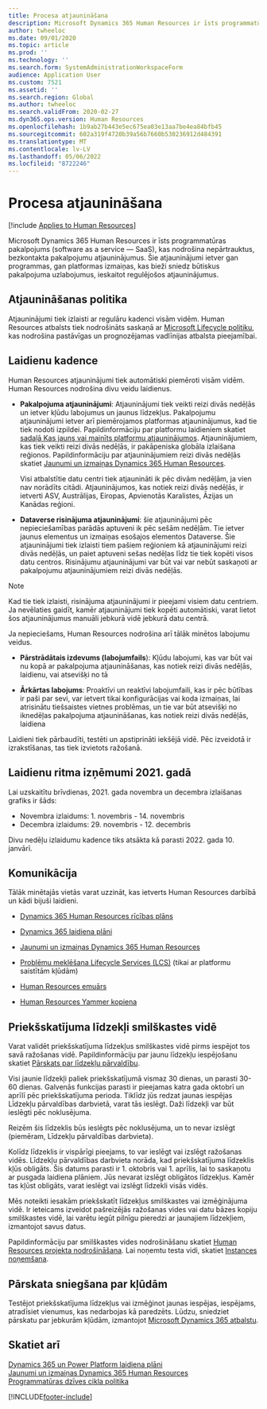 ```yaml
---
title: Procesa atjaunināšana
description: Microsoft Dynamics 365 Human Resources ir īsts programmatūras pakalpojums (software as a service — SaaS), kas nodrošina nepārtrauktus, bezkontakta pakalpojumu atjauninājumus lietojumprogrammu un platformu izmaiņām.
author: twheeloc
ms.date: 09/01/2020
ms.topic: article
ms.prod: ''
ms.technology: ''
ms.search.form: SystemAdministrationWorkspaceForm
audience: Application User
ms.custom: 7521
ms.assetid: ''
ms.search.region: Global
ms.author: twheeloc
ms.search.validFrom: 2020-02-27
ms.dyn365.ops.version: Human Resources
ms.openlocfilehash: 1b9ab27b443e5ec675ea03e13aa7be4ea84bfb45
ms.sourcegitcommit: 602a319f4720b39a56b7660b530236912d484391
ms.translationtype: MT
ms.contentlocale: lv-LV
ms.lasthandoff: 05/06/2022
ms.locfileid: "8722246"
---
```

# <a name="update-process"></a>Procesa atjaunināšana

[!include [Applies to Human Resources](../includes/applies-to-hr.md)]



Microsoft Dynamics 365 Human Resources ir īsts programmatūras pakalpojums (software as a service — SaaS), kas nodrošina nepārtrauktus, bezkontakta pakalpojumu atjauninājumus. Šie atjauninājumi ietver gan programmas, gan platformas izmaiņas, kas bieži sniedz būtiskus pakalpojuma uzlabojumus, ieskaitot regulējošos atjauninājumus.

## <a name="update-policy"></a>Atjaunināšanas politika

Atjauninājumi tiek izlaisti ar regulāru kadenci visām vidēm. Human Resources atbalsts tiek nodrošināts saskaņā ar [Microsoft Lifecycle politiku](https://support.microsoft.com/hub/4095338/microsoft-lifecycle-policy), kas nodrošina pastāvīgas un prognozējamas vadlīnijas atbalsta pieejamībai.

## <a name="release-cadence"></a>Laidienu kadence 

Human Resources atjauninājumi tiek automātiski piemēroti visām vidēm. Human Resources nodrošina divu veidu laidienus.

- **Pakalpojuma atjauninājumi**: Atjauninājumi tiek veikti reizi divās nedēļās un ietver kļūdu labojumus un jaunus līdzekļus. Pakalpojumu atjauninājumi ietver arī piemērojamos platformas atjauninājumus, kad tie tiek nodoti izpildei. Papildinformāciju par platformu laidieniem skatiet [sadaļā Kas jauns vai mainīts platformu atjauninājumos](../fin-ops-core/dev-itpro/get-started/whats-new-home-page.md). Atjauninājumiem, kas tiek veikti reizi divās nedēļās, ir pakāpeniska globāla izlaišana reģionos. Papildinformāciju par atjauninājumiem reizi divās nedēļās skatiet [Jaunumi un izmaiņas Dynamics 365 Human Resources](hr-admin-whats-new.md).

    Visi atbalstītie datu centri tiek atjaunināti ik pēc divām nedēļām, ja vien nav norādīts citādi. Atjauninājumos, kas notiek reizi divās nedēļās, ir ietverti ASV, Austrālijas, Eiropas, Apvienotās Karalistes, Āzijas un Kanādas reģioni. 

- **Dataverse risinājuma atjauninājumi**: šie atjauninājumi pēc nepieciešamības parādās aptuveni ik pēc sešām nedēļām. Tie ietver jaunus elementus un izmaiņas esošajos elementos Dataverse. Šie atjauninājumi tiek izlaisti tiem pašiem reģioniem kā atjauninājumi reizi divās nedēļās, un paiet aptuveni sešas nedēļas līdz tie tiek kopēti visos datu centros. Risinājumu atjauninājumi var būt vai var nebūt saskaņoti ar pakalpojumu atjauninājumiem reizi divās nedēļās.

> [!NOTE]
> Kad tie tiek izlaisti, risinājuma atjauninājumi ir pieejami visiem datu centriem. Ja nevēlaties gaidīt, kamēr atjauninājumi tiek kopēti automātiski, varat lietot šos atjauninājumus manuāli jebkurā vidē jebkurā datu centrā.

Ja nepieciešams, Human Resources nodrošina arī tālāk minētos labojumu veidus.

- **Pārstrādātais izdevums (labojumfails**): Kļūdu labojumi, kas var būt vai nu kopā ar pakalpojuma atjaunināšanas, kas notiek reizi divās nedēļās, laidienu, vai atsevišķi no tā

- **Ārkārtas labojums**: Proaktīvi un reaktīvi labojumfaili, kas ir pēc būtības ir paši par sevi, var ietvert tikai konfigurācijas vai koda izmaiņas, lai atrisinātu tiešsaistes vietnes problēmas, un tie var būt atsevišķi no iknedēļas pakalpojuma atjaunināšanas, kas notiek reizi divās nedēļās, laidiena

Laidieni tiek pārbaudīti, testēti un apstiprināti iekšējā vidē. Pēc izveidotā ir izrakstīšanas, tas tiek izvietots ražošanā.

## <a name="release-cadence-exceptions-in-2021"></a>Laidienu ritma izņēmumi 2021. gadā

Lai uzskaitītu brīvdienas, 2021. gada novembra un decembra izlaišanas grafiks ir šāds:

- Novembra izlaidums: 1. novembris - 14. novembris
- Decembra izlaidums: 29. novembris - 12. decembris
 
Divu nedēļu izlaidumu kadence tiks atsākta kā parasti 2022. gada 10. janvārī.

## <a name="communications"></a>Komunikācija

Tālāk minētajās vietās varat uzzināt, kas ietverts Human Resources darbībā un kādi bijuši laidieni.

- [Dynamics 365 Human Resources rīcības plāns](https://dynamics.microsoft.com/roadmap/human-resources/)

- [Dynamics 365 laidiena plāni](/dynamics365/release-plans/)

- [Jaunumi un izmaiņas Dynamics 365 Human Resources](hr-admin-whats-new.md)

- [Problēmu meklēšana Lifecycle Services (LCS)](../fin-ops-core/dev-itpro/lifecycle-services/issue-search-lcs.md) (tikai ar platformu saistītām kļūdām)

- [Human Resources emuārs](https://community.dynamics.com/365/talent/b/dynamics365fortalent)

- [Human Resources Yammer kopiena](https://www.yammer.com/dynamicsaxfeedbackprograms/#/threads/inGroup?type=in_group&feedId=10542230)

## <a name="preview-features-in-a-sandbox-environment"></a>Priekšskatījuma līdzekļi smilškastes vidē

Varat validēt priekšskatījuma līdzekļus smilškastes vidē pirms iespējot tos savā ražošanas vidē. Papildinformāciju par jaunu līdzekļu iespējošanu skatiet [Pārskats par līdzekļu pārvaldību](../fin-ops-core/fin-ops/get-started/feature-management/feature-management-overview.md).

Visi jaunie līdzekļi paliek priekšskatījumā vismaz 30 dienas, un parasti 30-60 dienas. Galvenās funkcijas parasti ir pieejamas katra gada oktobrī un aprīlī pēc priekšskatījuma perioda. Tiklīdz jūs redzat jaunas iespējas Līdzekļu pārvaldības darbvietā, varat tās ieslēgt. Daži līdzekļi var būt ieslēgti pēc noklusējuma.

Reizēm šis līdzeklis būs ieslēgts pēc noklusējuma, un to nevar izslēgt (piemēram, Līdzekļu pārvaldības darbvieta).

Kolīdz līdzeklis ir vispārīgi pieejams, to var ieslēgt vai izslēgt ražošanas vidēs. Līdzekļu pārvaldības darbvieta norāda, kad priekšskatījuma līdzeklis kļūs obligāts. Šis datums parasti ir 1. oktobris vai 1. aprīlis, lai to saskaņotu ar pusgada laidiena plāniem. Jūs nevarat izslēgt obligātos līdzekļus. Kamēr tas kļūst obligāts, varat ieslēgt vai izslēgt līdzekli visās vidēs.

Mēs noteikti iesakām priekšskatīt līdzekļus smilškastes vai izmēģinājuma vidē. Ir ieteicams izveidot pašreizējās ražošanas vides vai datu bāzes kopiju smilškastes vidē, lai varētu iegūt pilnīgu pieredzi ar jaunajiem līdzekļiem, izmantojot savus datus.

Papildinformāciju par smilškastes vides nodrošināšanu skatiet [Human Resources projekta nodrošināšana](hr-admin-setup-provision.md). Lai noņemtu testa vidi, skatiet [Instances noņemšana](hr-admin-setup-remove-instance.md#remove-a-test-drive-environment). 

## <a name="report-bugs"></a>Pārskata sniegšana par kļūdām

Testējot priekšskatījuma līdzekļus vai izmēģinot jaunas iespējas, iespējams, atradīsiet vienumus, kas nedarbojas kā paredzēts. Lūdzu, sniedziet pārskatu par jebkurām kļūdām, izmantojot [Microsoft Dynamics 365 atbalstu](https://dynamics.microsoft.com/support/).

## <a name="see-also"></a>Skatiet arī

[Dynamics 365 un Power Platform laidiena plāni](/dynamics365/release-plans)</br>
[Jaunumi un izmaiņas Dynamics 365 Human Resources](hr-admin-whats-new.md)</br>
[Programmatūras dzīves cikla politika](../fin-ops-core/dev-itpro/migration-upgrade/versions-update-policy.md)



[!INCLUDE[footer-include](../includes/footer-banner.md)]
